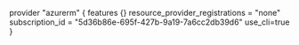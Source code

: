 provider "azurerm" {
  features {}
  resource_provider_registrations = "none"
  subscription_id                 = "5d36b86e-695f-427b-9a19-7a6cc2db39d6"
  use_cli=true
}
